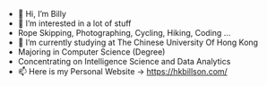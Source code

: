 - 👋 Hi, I’m Billy
- 👀 I’m interested in a lot of stuff
- Rope Skipping, Photographing, Cycling, Hiking, Coding ...
- 🌱 I’m currently studying at The Chinese University Of Hong Kong
- Majoring in Computer Science (Degree)
- Concentrating on Intelligence Science and Data Analytics
- 📫 Here is my Personal Website -> https://hkbillson.com/

<!---
Argonaut790/Argonaut790 is a ✨ special ✨ repository because its `README.md` (this file) appears on your GitHub profile.
You can click the Preview link to take a look at your changes.
--->
